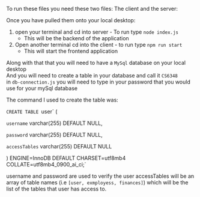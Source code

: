 To run these files you need these two files:
The client and the server:

Once you have pulled them onto your local desktop:
1. open your terminal and cd into server - To run type `node index.js`
   * This will be the backend of the application
2. Open another terminal cd into the client - to run type `npm run start`
   * This will start the frontend application
  
Along with that that you will need to have a `MySql` database on your local desktop <br />
And you will need to create a table in your database and call it `CS6348` <br />
in `db-connection.js` you will need to type in your password that you would use for your mySql database <br />


The command I used to create the table was:

`CREATE TABLE `user` (

  `username` varchar(255) DEFAULT NULL, 
  
  `password` varchar(255) DEFAULT NULL,
  
  `accessTables` varchar(255) DEFAULT NULL 
  
) ENGINE=InnoDB DEFAULT CHARSET=utf8mb4 COLLATE=utf8mb4_0900_ai_ci;`

username and password are used to verify the user
accessTables will be an array of table names (i.e `[user, exmployess, finances]`) which will be the list of the tables that user has access to.
